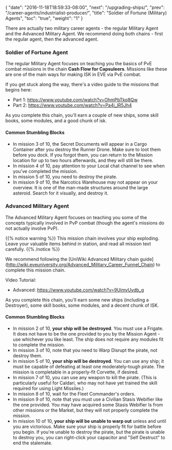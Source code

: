 {
  "date": "2016-11-18T18:59:33-08:00",
  "next": "/upgrading-ships/",
  "prev": "/career-agents/industrialist-producer/",
  "title": "Soldier of Fortune (Military) Agents",
  "toc": "true",
  "weight": "1"
}

There are actually two military career agents - the regular Military Agent and the Advanced Military Agent.
We recommend doing both chains - first the regular agent, then the advanced agent.

### Soldier of Fortune Agent

The regular Military Agent focuses on teaching you the basics of PvE combat missions
in the chain **Cash Flow for Capsuleers**. Missions like these are one of the main
ways for making ISK in EVE via PvE combat.

If you get stuck along the way, there's a video guide to the missions that begins here:
* Part 1: https://www.youtube.com/watch?v=OhmPbTkq8Qw
* Part 2: https://www.youtube.com/watch?v=Pa4i_IR5Jh4

As you complete this chain, you'll earn a couple of new ships, some skill books, some
modules, and a good chunk of isk.

#### Common Stumbling Blocks

 * In mission 3 of 10, the Secret Documents will appear in a Cargo Container after you 
   destroy the Runner Drone.  Make sure to loot them before you dock.  If you forgot them,
   you can return to the Mission location for up to two hours afterwards, and they will still be there.
 * In mission 4 of 10, pay attention to your Local chat channel to see when you've completed the mission.
 * In mission 5 of 10, you need to destroy the pirate.
 * In mission 9 of 10, the Narcotics Warehouse may not appear on your overview.
   It is one of the man-made structures around the large asteroid.
   Search for it visually, and destroy it.

### Advanced Military Agent

The Advanced Military Agent focuses on teaching you some of the concepts typically
involved in PvP combat (though the agent's missions do not actually involve PvP).

{{% notice warning %}}
This mission chain involves your ship exploding. Leave your valuable items behind in station,
and read all mission text carefully.
{{% /notice %}}

We recommend following the [UniWiki Advanced Military chain guide]
(http://wiki.eveuniversity.org/Advanced_Military_Career_Funnel_Chain) to complete
this mission chain.

Video Tutorial: 
* Advanced: https://www.youtube.com/watch?v=9UimvUydb_g

As you complete this chain, you'll earn some new ships (including a Destroyer),
some skill books, some modules, and a decent chunk of ISK.

#### Common Stumbling Blocks

 * In mission 2 of 10, **your ship will be destroyed**.  You must use a Frigate.
   It does not have to be the one provided to you by the Mission Agent - use whichever you like least.
   The ship does not require any modules fit to complete the mission.
 * In mission 3 of 10, note that you need to Warp Disrupt the pirate, not destroy them.
 * In mission 5 of 10, **your ship will be destroyed**.  You can use any ship;
   it must be capable of defeating at least one moderately-tough pirate.
   The mission is completable in a properly-fit Corvette, if desired.
 * In mission 7 of 10, you can use any weapon to kill the pirate. (This is particularly useful for Caldari, who may not have yet trained the skill required for using Light Missiles.)
 * In mission 8 of 10, wait for the Fleet Commander's orders.
 * In mission 9 of 10, note that you must use a Civilian Stasis Webifier like the one provided.
   You may have acquired some Stasis Webifier Is from other missions or the Market,
   but they will not properly complete the mission.
 * In mission 10 of 10, **your ship will be unable to warp out** unless and until you are victorious.
   Make sure your ship is properly fit for battle before you begin.
   If you're unable to destroy the pirate, but the pirate is unable to destroy you, 
   you can right-click your capacitor and "Self Destruct" to end the stalemate.
